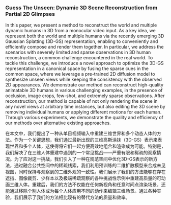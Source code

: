 ### Guess The Unseen: Dynamic 3D Scene Reconstruction from Partial 2D Glimpses

In this paper, we present a method to reconstruct the world and multiple dynamic humans in 3D from a monocular video input. As a key idea, we represent both the world and multiple humans via the recently emerging 3D Gaussian Splatting (3D-GS) representation, enabling to conveniently and efficiently compose and render them together. In particular, we address the scenarios with severely limited and sparse observations in 3D human reconstruction, a common challenge encountered in the real world. To tackle this challenge, we introduce a novel approach to optimize the 3D-GS representation in a canonical space by fusing the sparse cues in the common space, where we leverage a pre-trained 2D diffusion model to synthesize unseen views while keeping the consistency with the observed 2D appearances. We demonstrate our method can reconstruct high-quality animatable 3D humans in various challenging examples, in the presence of occlusion, image crops, few-shot, and extremely sparse observations. After reconstruction, our method is capable of not only rendering the scene in any novel views at arbitrary time instances, but also editing the 3D scene by removing individual humans or applying different motions for each human. Through various experiments, we demonstrate the quality and efficiency of our methods over alternative existing approaches.

在本文中，我们提出了一种从单目视频输入中重建三维世界和多个动态人体的方法。作为一个关键思想，我们通过最新出现的三维高斯涂抹（3D-GS）表示来表现世界和多个人体，这使得将它们一起方便高效地组合和渲染成为可能。特别是，我们解决了在三维人体重建中遇到的一个常见挑战——严重有限和稀疏的观察情况。为了应对这一挑战，我们引入了一种在规范空间中优化3D-GS表示的新方法，通过融合公共空间中的稀疏线索，我们利用预训练的二维扩散模型来合成未见视图，同时保持与观察到的二维外观的一致性。我们展示了我们的方法能够在存在遮挡、图像裁剪、少样本以及极端稀疏观察的各种挑战性示例中重建高质量的可动画三维人体。重建后，我们的方法不仅能在任何新视角和任意时间点渲染场景，还能通过移除个别人体或为每个人体应用不同的动作来编辑三维场景。通过各种实验，我们展示了我们的方法相比现有的替代方法的质量和效率。

